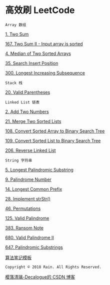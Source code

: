 # 高效刷 LeetCode

`Array 数组`

[1. Two Sum](https://github.com/Decalogue/AlgorithmMap/blob/master/leetcode/1.md)

[167. Two Sum II - Input array is sorted](https://github.com/Decalogue/AlgorithmMap/blob/master/leetcode/167.md)

[4. Median of Two Sorted Arrays](https://github.com/Decalogue/AlgorithmMap/blob/master/leetcode/4.md)

[35. Search Insert Position](https://github.com/Decalogue/AlgorithmMap/blob/master/leetcode/35.md)

[300. Longest Increasing Subsequence](https://github.com/Decalogue/AlgorithmMap/blob/master/leetcode/300.md)

`Stack 栈`

[20. Valid Parentheses](https://github.com/Decalogue/AlgorithmMap/blob/master/leetcode/20.md)

`Linked List 链表`

[2. Add Two Numbers](https://github.com/Decalogue/AlgorithmMap/blob/master/leetcode/2.md)

[21. Merge Two Sorted Lists](https://github.com/Decalogue/AlgorithmMap/blob/master/leetcode/21.md)

[108. Convert Sorted Array to Binary Search Tree](https://github.com/Decalogue/AlgorithmMap/blob/master/leetcode/108.md)

[109. Convert Sorted List to Binary Search Tree](https://github.com/Decalogue/AlgorithmMap/blob/master/leetcode/109.md)

[206. Reverse Linked List](https://github.com/Decalogue/AlgorithmMap/blob/master/leetcode/206.md)

`String 字符串`

[5. Longest Palindromic Substring](https://github.com/Decalogue/AlgorithmMap/blob/master/leetcode/5.md)

[9. Palindrome Number](https://github.com/Decalogue/AlgorithmMap/blob/master/leetcode/9.md)

[14. Longest Common Prefix](https://github.com/Decalogue/AlgorithmMap/blob/master/leetcode/14.md)

[28. Implement strStr()](https://github.com/Decalogue/AlgorithmMap/blob/master/leetcode/28.md)

[46. Permutations](https://github.com/Decalogue/AlgorithmMap/blob/master/leetcode/46.md)

[125. Valid Palindrome](https://github.com/Decalogue/AlgorithmMap/blob/master/leetcode/125.md)

[383. Ransom Note](https://github.com/Decalogue/AlgorithmMap/blob/master/leetcode/383.md)

[680. Valid Palindrome II](https://github.com/Decalogue/AlgorithmMap/blob/master/leetcode/680.md)

[647. Palindromic Substrings](https://github.com/Decalogue/AlgorithmMap/blob/master/leetcode/647.md)

[算法笔记模板](https://github.com/Decalogue/AlgorithmMap/blob/master/leetcode/template.md)

`Copyright © 2018 Rain. All Rights Reserved.`

[樱落清璃-Decalogue的 CSDN 博客](https://www.decalogue.cn)
